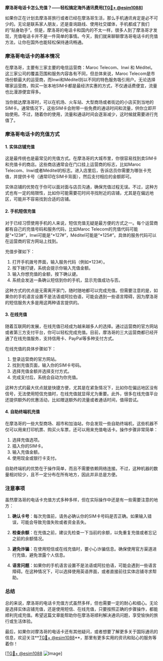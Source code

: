 **摩洛哥电话卡怎么充值？——轻松搞定海外通讯费用[[TG💪+ @esim1088](https://t.me/s/esim1088)]**

如果你正在计划去摩洛哥旅行或者已经在摩洛哥生活，那么手机通讯肯定是必不可少的。无论是联系家人朋友，还是查询路线、使用社交媒体，手机都成了我们的“贴身助手”。但是，摩洛哥的电话卡和国内的不太一样，很多人到了摩洛哥才发现，充值电话卡并不是一件简单的事情。今天，我们就来聊聊摩洛哥电话卡的充值方法，让你在国外也能轻松保持通讯畅通。

### 摩洛哥电话卡的基本情况

在摩洛哥，主要有三家主要的电信运营商：Maroc Telecom、Inwi 和 Méditel。这三家公司的覆盖范围和服务内容各有不同，但总体来说，Maroc Telecom是市场份额最大的运营商，而Inwi和Méditel则以不同的特色服务吸引用户。无论选择哪家运营商，购买一张本地SIM卡都是最经济实惠的方式，不仅通话费便宜，流量也比漫游便宜得多。

当你抵达摩洛哥时，可以在机场、火车站、大型商场或者街边的小店买到当地的SIM卡。通常情况下，这些SIM卡会附带一些免费的通话时间和流量，供你立即开始使用。不过，随着你的使用，流量和通话时间会逐渐减少，这时候就需要进行充值了。

### 摩洛哥电话卡的充值方式

#### 1. 实体店铺充值

这是最传统也是最常见的充值方式。在摩洛哥的大城市里，你很容易找到卖SIM卡和充值卡的商店。这些商店通常会在门口挂上运营商的标志，比如Maroc Telecom、Inwi或者Méditel的标志。进入店里后，告诉店员你需要为哪张卡充值，并提供卡号（通常印在SIM卡背面），然后支付相应的金额即可。

实体店铺的优势在于你可以面对面与店员沟通，确保充值过程无误。不过，这种方式也有一定的局限性，比如你可能需要花时间寻找附近的店铺，尤其是在偏远地区，可能并不容易找到合适的店铺。

#### 2. 手机短信充值

对于已经习惯使用手机的人来说，短信充值无疑是最方便的方式之一。每个运营商都有自己的充值号码和服务代码，比如Maroc Telecom的充值代码可能是“*123#”，Inwi可能是“*127#”，Méditel可能是“*125#”。具体的服务代码可以在运营商的官方网站上找到。

充值步骤如下：
1. 打开手机拨号界面，输入服务代码（例如*123#）。
2. 按下拨打键，系统会提示你输入充值金额。
3. 输入你想充值的金额，按下确认键。
4. 系统会发送一条确认短信到你的手机，显示充值成功与否。

这种方式的优点是无需离开家门，随时随地都可以完成充值。但需要注意的是，如果你的手机语言设置不是法语或阿拉伯语，可能会遇到一些语言障碍，因为摩洛哥的短信服务大多是用这两种语言提供的。

#### 3. 在线充值

随着互联网的发展，在线充值已经成为越来越多人的选择。通过运营商的官方网站或者第三方支付平台，你可以轻松完成充值。目前，摩洛哥的三大运营商都已经开通了在线充值服务，支持信用卡、PayPal等多种支付方式。

在线充值的具体步骤如下：
1. 登录运营商的官方网站。
2. 找到充值页面，输入你的SIM卡号码。
3. 选择充值金额并选择支付方式。
4. 完成支付后，系统会自动为你充值。

这种方式的最大优点就是快捷方便，尤其是在紧急情况下，比如你在偏远地区没有信号，无法使用短信充值时，在线充值就显得尤为重要。此外，很多在线充值平台还提供额外的优惠活动，比如赠送额外的流量或者通话时间，值得尝试。

#### 4. 自助终端机充值

在摩洛哥的一些大型商场、超市和加油站，你会发现一些自助终端机，这些机器不仅可以用来打印机票、购买火车票，还可以用来充值电话卡。操作步骤非常简单：
1. 选择充值选项。
2. 插入你的SIM卡。
3. 输入充值金额。
4. 使用现金或银行卡支付。

自助终端机的优势在于操作简单，而且不需要依赖网络连接。不过，这种机器的数量相对较少，且不一定分布在所有地方，因此并非总是方便。

### 注意事项

虽然摩洛哥的电话卡充值方式多种多样，但在实际操作中还是有一些需要注意的地方：

1. **确认卡号**：每次充值前，请务必确认你的SIM卡号码是否正确。如果输入错误，可能会导致充值失败或者资金丢失。
   
2. **检查余额**：在充值之前，建议先检查一下当前的余额，以免重复充值或者忘记之前的余额情况。

3. **避免诈骗**：在使用短信或在线充值时，要小心诈骗信息。确保使用官方渠道进行充值，避免泄露个人信息。

4. **语言问题**：如果你的手机语言设置不是法语或阿拉伯语，可能会遇到一些语言障碍。在这种情况下，可以选择使用英语界面，或者直接前往实体店铺寻求帮助。

### 总结

总的来说，摩洛哥的电话卡充值方式虽然多样，但也需要一定的耐心和细心。无论是选择实体店铺充值，还是使用短信、在线充值，只要按照正确的步骤操作，都能顺利完成充值。希望这篇文章能帮助你在摩洛哥顺利解决通讯问题，享受愉快的旅行或生活体验。

最后，如果你对摩洛哥的电话卡还有其他疑问，或者想要了解更多关于国际通讯的信息，欢迎关注**[TG💪+ @esim1088](https://t.me/s/esim1088)**，那里有更多实用的资讯和贴心的服务等着你！

[[TG💪+ @esim1088](https://t.me/s/esim1088) ![Image](https://i.postimg.cc/4NQfJmqS/Snipaste-2025-05-13-00-14-12.png)]